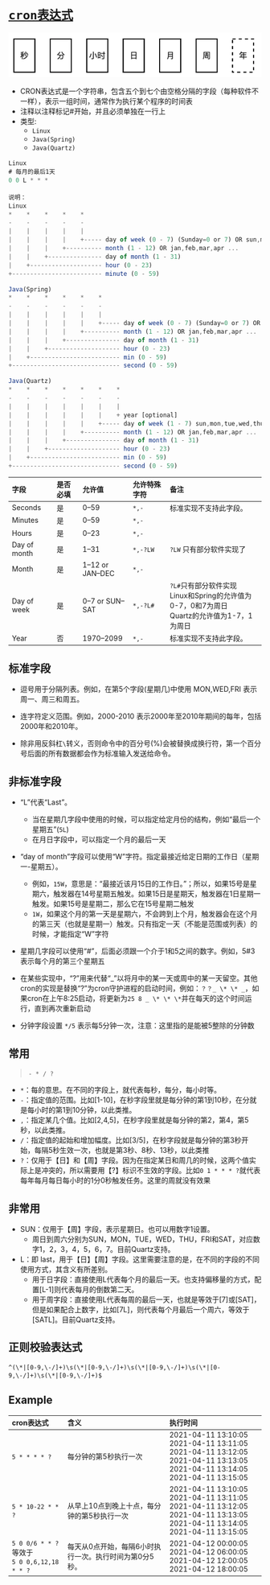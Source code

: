 # [`cron表达式`](/)

![](./__assets__/cron表达式-2024-03-15-10-20-54.png)

- CRON表达式是一个字符串，包含五个到七个由空格分隔的字段（每种软件不一样），表示一组时间，通常作为执行某个程序的时间表
- 注释以注释标记#开始，并且必须单独在一行上
- 类型:
  - `Linux`
  - `Java(Spring)`
  - `Java(Quartz)`

```js
Linux
# 每月的最后1天
0 0 L * * *

说明：
Linux
*    *    *    *    *
-    -    -    -    -
|    |    |    |    |
|    |    |    |    +----- day of week (0 - 7) (Sunday=0 or 7) OR sun,mon,tue,wed,thu,fri,sat
|    |    |    +---------- month (1 - 12) OR jan,feb,mar,apr ...
|    |    +--------------- day of month (1 - 31)
|    +-------------------- hour (0 - 23)
+------------------------- minute (0 - 59)
```

```js
Java(Spring)
*    *    *    *    *    *
-    -    -    -    -    -
|    |    |    |    |    |
|    |    |    |    |    +----- day of week (0 - 7) (Sunday=0 or 7) OR sun,mon,tue,wed,thu,fri,sat
|    |    |    |    +---------- month (1 - 12) OR jan,feb,mar,apr ...
|    |    |    +--------------- day of month (1 - 31)
|    |    +-------------------- hour (0 - 23)
|    +------------------------- min (0 - 59)
+------------------------------ second (0 - 59)
```

```js
Java(Quartz)
*    *    *    *    *    *    *
-    -    -    -    -    -    -
|    |    |    |    |    |    |
|    |    |    |    |    |    + year [optional]
|    |    |    |    |    +----- day of week (1 - 7) sun,mon,tue,wed,thu,fri,sat
|    |    |    |    +---------- month (1 - 12) OR jan,feb,mar,apr ...
|    |    |    +--------------- day of month (1 - 31)
|    |    +-------------------- hour (0 - 23)
|    +------------------------- min (0 - 59)
+------------------------------ second (0 - 59)
```

| 字段         | 是否必填 | 允许值          | 允许特殊字符 | 备注                                                                                                 |
| :----------- | :------- | :-------------- | :----------- | :--------------------------------------------------------------------------------------------------- |
| Seconds      | 是       | 0–59            | `*,-`        | 标准实现不支持此字段。                                                                               |
| Minutes      | 是       | 0–59            | `*,-`        |
| Hours        | 是       | 0–23            | `*,-`        |
| Day of month | 是       | 1–31            | `*,-?LW`     | `?LW` 只有部分软件实现了                                                                             |
| Month        | 是       | 1–12 or JAN–DEC | `*,-`        |
| Day of week  | 是       | 0–7 or SUN–SAT  | `*,-?L#`     | `?L#`只有部分软件实现<br/> Linux和Spring的允许值为0-7，0和7为周日 <br/> Quartz的允许值为1-7，1为周日 |
| Year         | 否       | 1970–2099       | `*,-`        | 标准实现不支持此字段。                                                                               |

## 标准字段

- 逗号用于分隔列表。例如，在第5个字段(星期几)中使用 MON,WED,FRI 表示周一、周三和周五。

- 连字符定义范围。例如，2000-2010 表示2000年至2010年期间的每年，包括2000年和2010年。

- 除非用反斜杠`\`转义，否则命令中的百分号(%)会被替换成换行符，第一个百分号后面的所有数据都会作为标准输入发送给命令。

## 非标准字段

- “L”代表“Last”。

  - 当在星期几字段中使用的时候，可以指定给定月份的结构，例如“最后一个星期五”(`5L`)
  - 在月日字段中，可以指定一个月的最后一天

- “day of month”字段可以使用“W”字符。指定最接近给定日期的工作日（星期一-星期五）。

  - 例如，`15W`，意思是：“最接近该月15日的工作日。”；所以，如果15号是星期六，触发器在14号星期五触发。如果15日是星期天，触发器在1日星期一触发。如果15号是星期二，那么它在15号星期二触发
  - `1W`，如果这个月的第一天是星期六，不会跨到上个月，触发器会在这个月的第三天（也就是星期一）触发。只有指定一天（不能是范围或列表）的时候，才能指定“W”字符

- 星期几字段可以使用“#”，后面必须跟一个介于1和5之间的数字。例如，5#3表示每个月的第三个星期五

- 在某些实现中，“?”用来代替“_”以将月中的某一天或周中的某一天留空。其他cron的实现是替换“?”为cron守护进程的启动时间，例如：`？？_ \* \* _`，如果cron在上午8:25启动，将更新为`25 8 _ \* \* \*`并在每天的这个时间运行，直到再次重新启动

- 分钟字段设置 `*/5` 表示每5分钟一次，注意：这里指的是能被5整除的分钟数

## 常用

> `- * / ?`

- `*`：每的意思。在不同的字段上，就代表每秒，每分，每小时等。
- `-`：指定值的范围。比如[1-10]，在秒字段里就是每分钟的第1到10秒，在分就是每小时的第1到10分钟，以此类推。
- `,`：指定某几个值。比如[2,4,5]，在秒字段里就是每分钟的第2，第4，第5秒，以此类推。
- `/`：指定值的起始和增加幅度。比如[3/5]，在秒字段就是每分钟的第3秒开始，每隔5秒生效一次，也就是第3秒、8秒、13秒，以此类推
- `?`：仅用于【日】和【周】字段。因为在指定某日和周几的时候，这两个值实际上是冲突的，所以需要用【?】标识不生效的字段。比如`0 1 * * * ?`就代表每年每月每日每小时的1分0秒触发任务。这里的周就没有效果

## 非常用

- SUN：仅用于【周】字段，表示星期日。也可以用数字1设置。
  - 周日到周六分别为SUN，MON，TUE，WED，THU，FRI和SAT，对应数字1，2，3，4，5，6，7。目前Quartz支持。
- L：即 last，用于【日】【周】字段。这里需要注意的是，在不同的字段的不同使用方式，其含义有所差别。
  - 用于日字段：直接使用L代表每个月的最后一天。也支持偏移量的方式，配置[L-1]则代表每月的倒数第二天。
  - 用于周字段：直接使用L代表每周的最后一天，也就是等效于[7]或[SAT]，但是如果配合上数字，比如[7L]，则代表每个月最后一个周六，等效于[SATL]。目前Quartz支持。

## 正则校验表达式

```shell
^(\*|[0-9,\-/]+)\s(\*|[0-9,\-/]+)\s(\*|[0-9,\-/]+)\s(\*|[0-9,\-/]+)\s(\*|[0-9,\-/]+)$
```

## Example

| cron表达式                                            | 含义                                                   | 执行时间                                                                                                                                           |
| :---------------------------------------------------- | :----------------------------------------------------- | :------------------------------------------------------------------------------------------------------------------------------------------------- |
| `5 * * * * ?`                                         | 每分钟的第5秒执行一次                                  | 2021-04-11 13:10:05 <br/>2021-04-11 13:11:05 <br/> 2021-04-11 13:12:05 <br/> 2021-04-11 13:13:05<br/> 2021-04-11 13:14:05 <br/>2021-04-11 13:15:05 |
| `5 * 10-22 * * ?`                                     | 从早上10点到晚上十点，每分钟的第5秒执行一次            | 2021-04-11 13:10:05 2021-04-11 13:11:05<br/>2021-04-11 13:12:05<br/>2021-04-11 13:13:05<br/>2021-04-11 13:14:05<br/>2021-04-11 13:15:05            |
| `5 0 0/6 * * ?` <br/>等效于<br/>`5 0 0,6,12,18 * * ?` | 每天从0点开始，每隔6小时执行一次。执行时间为第0分5秒。 | 2021-04-12 00:00:05 <br/> 2021-04-12 06:00:05<br/>2021-04-12 12:00:05<br/>2021-04-12 18:00:05                                                      |
